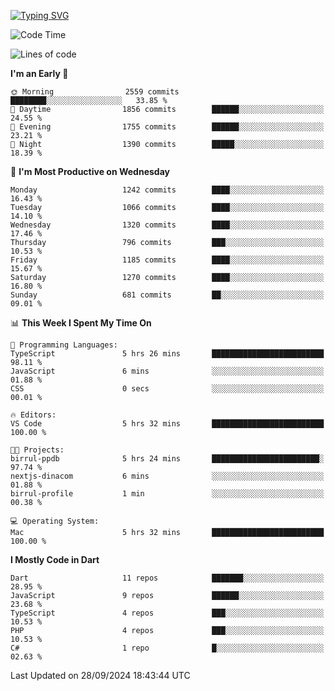 
<a href="https://git.io/typing-svg"><img src="https://readme-typing-svg.demolab.com?font=Source+Code+Pro&pause=1000&random=false&width=435&lines=Hey+%F0%9F%A5%B6+iam+Yaskraz" alt="Typing SVG" /></a>
<!--START_SECTION:waka-->
![Code Time](http://img.shields.io/badge/Code%20Time-607%20hrs%2037%20mins-blue)

![Lines of code](https://img.shields.io/badge/From%20Hello%20World%20I%27ve%20Written-4.6%20million%20lines%20of%20code-blue)

**I'm an Early 🐤** 

```text
🌞 Morning                2559 commits        ████████░░░░░░░░░░░░░░░░░   33.85 % 
🌆 Daytime                1856 commits        ██████░░░░░░░░░░░░░░░░░░░   24.55 % 
🌃 Evening                1755 commits        ██████░░░░░░░░░░░░░░░░░░░   23.21 % 
🌙 Night                  1390 commits        █████░░░░░░░░░░░░░░░░░░░░   18.39 % 
```
📅 **I'm Most Productive on Wednesday** 

```text
Monday                   1242 commits        ████░░░░░░░░░░░░░░░░░░░░░   16.43 % 
Tuesday                  1066 commits        ████░░░░░░░░░░░░░░░░░░░░░   14.10 % 
Wednesday                1320 commits        ████░░░░░░░░░░░░░░░░░░░░░   17.46 % 
Thursday                 796 commits         ███░░░░░░░░░░░░░░░░░░░░░░   10.53 % 
Friday                   1185 commits        ████░░░░░░░░░░░░░░░░░░░░░   15.67 % 
Saturday                 1270 commits        ████░░░░░░░░░░░░░░░░░░░░░   16.80 % 
Sunday                   681 commits         ██░░░░░░░░░░░░░░░░░░░░░░░   09.01 % 
```


📊 **This Week I Spent My Time On** 

```text
💬 Programming Languages: 
TypeScript               5 hrs 26 mins       █████████████████████████   98.11 % 
JavaScript               6 mins              ░░░░░░░░░░░░░░░░░░░░░░░░░   01.88 % 
CSS                      0 secs              ░░░░░░░░░░░░░░░░░░░░░░░░░   00.01 % 

🔥 Editors: 
VS Code                  5 hrs 32 mins       █████████████████████████   100.00 % 

🐱‍💻 Projects: 
birrul-ppdb              5 hrs 24 mins       ████████████████████████░   97.74 % 
nextjs-dinacom           6 mins              ░░░░░░░░░░░░░░░░░░░░░░░░░   01.88 % 
birrul-profile           1 min               ░░░░░░░░░░░░░░░░░░░░░░░░░   00.38 % 

💻 Operating System: 
Mac                      5 hrs 32 mins       █████████████████████████   100.00 % 
```

**I Mostly Code in Dart** 

```text
Dart                     11 repos            ███████░░░░░░░░░░░░░░░░░░   28.95 % 
JavaScript               9 repos             ██████░░░░░░░░░░░░░░░░░░░   23.68 % 
TypeScript               4 repos             ███░░░░░░░░░░░░░░░░░░░░░░   10.53 % 
PHP                      4 repos             ███░░░░░░░░░░░░░░░░░░░░░░   10.53 % 
C#                       1 repo              █░░░░░░░░░░░░░░░░░░░░░░░░   02.63 % 
```




 Last Updated on 28/09/2024 18:43:44 UTC
<!--END_SECTION:waka-->
